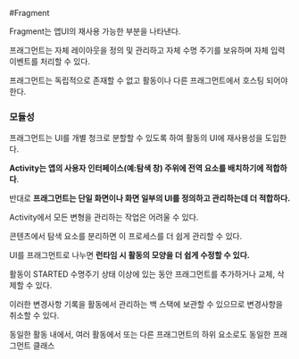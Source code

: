 
#Fragment

Fragment는 앱UI의 재사용 가능한 부분을 나타낸다.

프래그먼트는 자체 레이아웃을 정의 및 관리하고 자체 수명 주기를 보유하며 자체 입력 이벤트를 처리할 수 있다.

프래그먼트는 독립적으로 존재할 수 없고 활동이나 다른 프래그먼트에서 호스팅 되어야한다.

### 모듈성

프래그먼트는 UI를 개별 청크로 분할할 수 있도록 하여 활동의 UI에 재사용성을 도입한다.

**Activity는 앱의 사용자 인터페이스(예:탐색 창) 주위에 전역 요소를 배치하기에 적합하다**.

반대로 **프래그먼트는 단일 화면이나 화면 일부의 UI를 정의하고 관리하는데 더 적합하다.**

Activity에서 모든 변형을 관리하는 작업은 어려울 수 있다.

콘텐츠에서 탐색 요소를 분리하면 이 프로세스를 더 쉽게 관리할 수 있다.

UI를 프래그먼트로 나누면 **런타임 시 활동의 모양을 더  쉽게 수정할 수 있다.**

활동이 STARTED 수명주기 상태 이상에 있는 동안 프래그먼트를 추가하거나 교체, 삭제할 수 있다.

이러한 변경사항 기록을 활동에서 관리하는 백 스택에 보관할 수 있으므로 변경사항을 취소할 수 있다.

동일한 활동 내에서, 여러 활동에서 또는 다른 프래그먼트의 하위 요소로도 동일한 프래그먼트 클래스